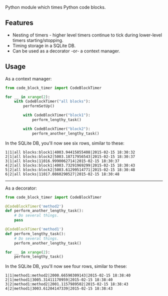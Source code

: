 Python module which times Python code blocks.

Features
--------
* Nesting of timers - higher level timers continue to tick during lower-level timers starting/stopping.
* Timing storage in a SQLite DB.
* Can be used as a decorator -or- a context manager.

Usage
-----
As a context manager:
```python
from code_block_timer import CodeBlockTimer

for __ in xrange(2):
    with CodeBlockTimer("all blocks"):
        performSetUp()

        with CodeBlockTimer("block1"):
            perform_lengthy_task()

        with CodeBlockTimer("block2"):
            perform_another_lengthy_task()

```
In the SQLite DB, you'll now see six rows, similar to these:
```
1|1|all blocks:block1|4003.94415855408|2015-02-15 18:30:32
2|1|all blocks:block2|5003.18717956543|2015-02-15 18:30:37
3|1|all blocks|11016.9990062714|2015-02-15 18:30:37
4|2|all blocks:block1|4003.73291969299|2015-02-15 18:30:43
5|2|all blocks:block2|5003.61299514771|2015-02-15 18:30:48
6|2|all blocks|11017.0860290527|2015-02-15 18:30:48
```
---
As a decorator:
```python
from code_block_timer import CodeBlockTimer

@CodeBlockTimer('method2')
def perform_another_lengthy_task():
    # Do several things.
    pass

@CodeBlockTimer('method1')
def perform_lengthy_task():
    # Do several things.
    perform_another_lengthy_task()

for __ in xrange(2):
    perform_lengthy_task()

```
In the SQLite DB, you'll now see four rows, similar to these:
```
1|1|method1:method2|2000.66590309143|2015-02-15 18:38:40
2|1|method1|3005.31411170959|2015-02-15 18:38:40
3|2|method1:method2|2001.1157989502|2015-02-15 18:38:43
4|2|method1|3003.61204147339|2015-02-15 18:38:43
```
